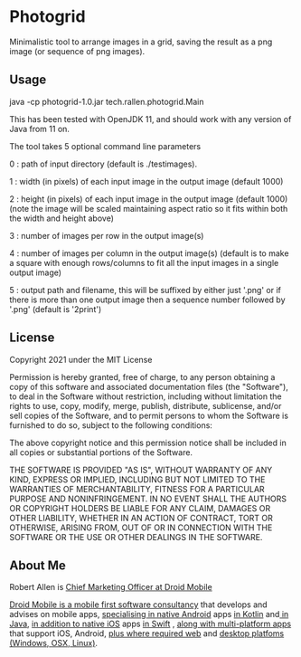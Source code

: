 # Photogrid

Minimalistic tool to arrange images in a grid, saving the result as a png image (or sequence of png images).

## Usage

java -cp photogrid-1.0.jar tech.rallen.photogrid.Main

This has been tested with OpenJDK 11, and should work with any version of Java from 11 on.

The tool takes 5 optional command line parameters

  0 : path of input directory (default is ./testimages).

  1 : width (in pixels) of each input image in the output image (default 1000)  

  2 : height (in pixels) of each input image in the output image (default 1000)
    (note the image will be scaled maintaining aspect ratio so it fits within both the width and height above)

  3 : number of images per row in the output image(s)

  4 : number of images per column in the output image(s) 
    (default is to make a square with enough rows/columns to fit all the input images in a single output image)

  5 : output path and filename, this will be suffixed by either just '.png' or if there is more than one output image then a sequence number followed by '.png' (default is '2print')

## License

Copyright 2021 under the MIT License

Permission is hereby granted, free of charge, to any person obtaining a copy of this software and associated documentation files (the "Software"), to deal in the Software without restriction, including without limitation the rights to use, copy, modify, merge, publish, distribute, sublicense, and/or sell copies of the Software, and to permit persons to whom the Software is furnished to do so, subject to the following conditions:

The above copyright notice and this permission notice shall be included in all copies or substantial portions of the Software.

THE SOFTWARE IS PROVIDED "AS IS", WITHOUT WARRANTY OF ANY KIND, EXPRESS OR IMPLIED, INCLUDING BUT NOT LIMITED TO THE WARRANTIES OF MERCHANTABILITY, FITNESS FOR A PARTICULAR PURPOSE AND NONINFRINGEMENT. IN NO EVENT SHALL THE AUTHORS OR COPYRIGHT HOLDERS BE LIABLE FOR ANY CLAIM, DAMAGES OR OTHER LIABILITY, WHETHER IN AN ACTION OF CONTRACT, TORT OR OTHERWISE, ARISING FROM, OUT OF OR IN CONNECTION WITH THE SOFTWARE OR THE USE OR OTHER DEALINGS IN THE SOFTWARE. 


## About Me

Robert Allen is [Chief Marketing Officer at Droid Mobile](https://www.droid.mobi/)

<P  STYLE="margin-bottom: 0cm;"><A HREF="https://www.droid.mobi/">Droid Mobile is a mobile first software consultancy</A> that develops and advises on mobile apps, <A HREF="https://www.droid.mobi/android-mobile-apps-development.html">specialising in native Android</A> apps <A HREF="https://www.droid.mobi/kotlin-android-development-consultancy.html"> in Kotlin</A>
			and<A HREF="https://www.droid.mobi/java-android-development-consultancy.html"> in Java</A>, <A HREF="https://www.droid.mobi/ios-mobile-apps-development.html">in addition to native iOS</A> apps <A HREF="https://www.droid.mobi/swift-ios-development-consultancy.html">in Swift</A>
			, <A HREF="https://www.droid.mobi/cross-platform-mobile-development-consultancy.html">along with multi-platform
			apps</A> that support iOS, Android, <A HREF="https://www.droid.mobi/web-browser-apps-website-development.html">plus where required web</A> and <A HREF="https://www.droid.mobi/desktop-apps-development.html">desktop platfoms (Windows, OSX, Linux)</A>.</P>


